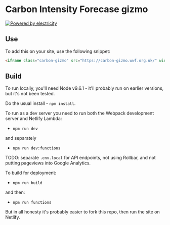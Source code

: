 # Carbon Intensity Forecase gizmo

[![Powered by electricity](http://forthebadge.com/images/badges/powered-by-electricity.svg)](http://forthebadge.com)

## Use

To add this on your site, use the following snippet:

```html
<iframe class="carbon-gizmo" src="https://carbon-gizmo.wwf.org.uk/" width="100%" height="400px" scrolling="no" style="border:0"></iframe>
```

## Build

To run locally, you'll need Node v9.6.1 - it'll probably run on earlier versions, but it's not been tested.

Do the usual install - `npm install`.

To run as a dev server you need to run both the Webpack development server and Netlify Lambda:

* `npm run dev`
    
and separately

* `npm run dev:functions`

TODO: separate `.env.local` for API endpoints, not using Rollbar, and not putting pageviews into Google Analytics.

To build for deployment:

* `npm run build`
    
and then:

* `npm run functions`

But in all honesty it's probably easier to fork this repo, then run the site on Netlify.
